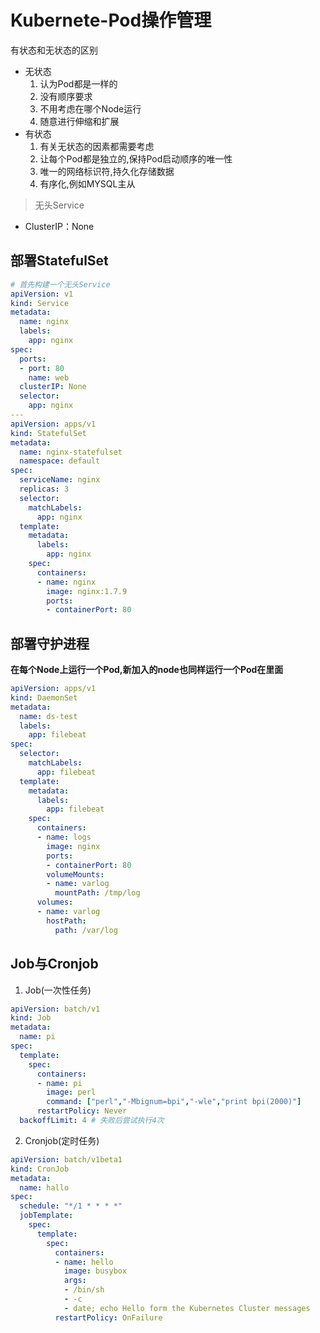 # Kubernete-Pod操作管理

有状态和无状态的区别
- 无状态
  1. 认为Pod都是一样的
  2. 没有顺序要求
  3. 不用考虑在哪个Node运行
  4. 随意进行伸缩和扩展
- 有状态
  1. 有关无状态的因素都需要考虑
  2. 让每个Pod都是独立的,保持Pod启动顺序的唯一性
  3. 唯一的网络标识符,持久化存储数据
  4. 有序化,例如MYSQL主从


>  无头Service

- ClusterIP：None

## 部署StatefulSet

```yaml
# 首先构建一个无头Service
apiVersion: v1
kind: Service
metadata:
  name: nginx
  labels: 
    app: nginx
spec:
  ports:
  - port: 80
    name: web
  clusterIP: None
  selector:
    app: nginx
---
apiVersion: apps/v1
kind: StatefulSet
metadata:
  name: nginx-statefulset
  namespace: default
spec: 
  serviceName: nginx
  replicas: 3
  selector:
    matchLabels: 
      app: nginx
  template:
    metadata: 
      labels:
        app: nginx
    spec:
      containers:
      - name: nginx
        image: nginx:1.7.9
        ports:
        - containerPort: 80
```

## 部署守护进程

**在每个Node上运行一个Pod,新加入的node也同样运行一个Pod在里面**

```yaml
apiVersion: apps/v1
kind: DaemonSet
metadata:
  name: ds-test
  labels:
    app: filebeat
spec: 
  selector:
    matchLabels:
      app: filebeat
  template: 
    metadata: 
      labels:
        app: filebeat
    spec:
      containers: 
      - name: logs
        image: nginx
        ports: 
        - containerPort: 80
        volumeMounts:
        - name: varlog
          mountPath: /tmp/log
      volumes:
      - name: varlog
        hostPath:
          path: /var/log
```

## Job与Cronjob

1. Job(一次性任务)

```yaml
apiVersion: batch/v1
kind: Job
metadata:
  name: pi
spec:
  template:
    spec: 
      containers:
      - name: pi
        image: perl
        command: ["perl","-Mbignum=bpi","-wle","print bpi(2000)"]
      restartPolicy: Never
  backoffLimit: 4 # 失败后尝试执行4次
```

2. Cronjob(定时任务)

```yaml
apiVersion: batch/v1beta1
kind: CronJob
metadata: 
  name: hallo
spec:
  schedule: "*/1 * * * *"
  jobTemplate: 
    spec: 
      template: 
        spec: 
          containers: 
          - name: hello
            image: busybox
            args: 
            - /bin/sh
            - -c
            - date; echo Hello form the Kubernetes Cluster messages
          restartPolicy: OnFailure
```


